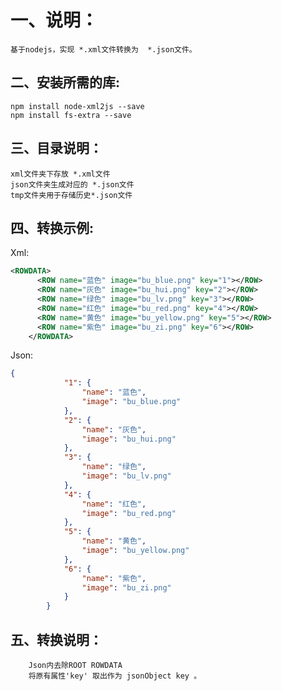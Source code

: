 # **一、说明：**
    基于nodejs，实现 *.xml文件转换为  *.json文件。
## 二、安装所需的库:
    npm install node-xml2js --save
    npm install fs-extra --save
## 三、目录说明：
    xml文件夹下存放 *.xml文件
    json文件夹生成对应的 *.json文件
    tmp文件夹用于存储历史*.json文件
## 四、转换示例:
   Xml:
   ````xml
 <ROWDATA>
         <ROW name="蓝色" image="bu_blue.png" key="1"></ROW>
         <ROW name="灰色" image="bu_hui.png" key="2"></ROW>
         <ROW name="绿色" image="bu_lv.png" key="3"></ROW>
         <ROW name="红色" image="bu_red.png" key="4"></ROW>
         <ROW name="黄色" image="bu_yellow.png" key="5"></ROW>
         <ROW name="紫色" image="bu_zi.png" key="6"></ROW>
       </ROWDATA> 
````
   Json:
```json
{
            "1": {
                "name": "蓝色", 
                "image": "bu_blue.png"
            }, 
            "2": {
                "name": "灰色", 
                "image": "bu_hui.png"
            }, 
            "3": {
                "name": "绿色", 
                "image": "bu_lv.png"
            }, 
            "4": {
                "name": "红色", 
                "image": "bu_red.png"
            }, 
            "5": {
                "name": "黄色", 
                "image": "bu_yellow.png"
            }, 
            "6": {
                "name": "紫色", 
                "image": "bu_zi.png"
            }
        }
```

## 五、转换说明：
        Json内去除ROOT ROWDATA
        将原有属性'key' 取出作为 jsonObject key 。